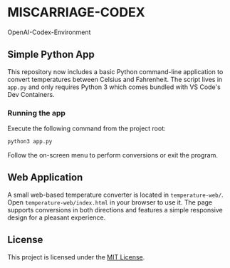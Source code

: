 # MISCARRIAGE-CODEX
OpenAI-Codex-Environment

## Simple Python App

This repository now includes a basic Python command-line application to
convert temperatures between Celsius and Fahrenheit. The script lives in
`app.py` and only requires Python 3 which comes bundled with VS Code's
Dev Containers.

### Running the app

Execute the following command from the project root:

```bash
python3 app.py
```

Follow the on-screen menu to perform conversions or exit the program.

## Web Application

A small web-based temperature converter is located in `temperature-web/`.
Open `temperature-web/index.html` in your browser to use it. The page
supports conversions in both directions and features a simple responsive
design for a pleasant experience.

## License

This project is licensed under the [MIT License](LICENSE).
